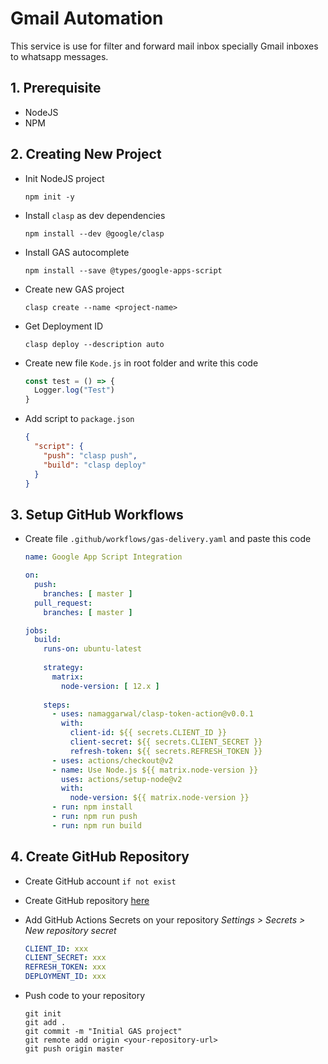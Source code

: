 # Gmail Automation

This service is use for filter and forward mail inbox specially Gmail inboxes to whatsapp messages.

## 1. Prerequisite

- NodeJS
- NPM

## 2. Creating New Project

- Init NodeJS project
  ```shell
  npm init -y
  ```

- Install `clasp` as dev dependencies
  ```shell
  npm install --dev @google/clasp
  ```

- Install GAS autocomplete
  ```shell
  npm install --save @types/google-apps-script
  ```

- Create new GAS project
  ```shell
  clasp create --name <project-name>
  ```

- Get Deployment ID
  ```shell
  clasp deploy --description auto
  ```

- Create new file `Kode.js` in root folder and write this code
  ```javascript
  const test = () => {
    Logger.log("Test")
  }
  ```

- Add script to `package.json`
  ```json
  {
    "script": {
      "push": "clasp push",
      "build": "clasp deploy"
    }
  }
  ```

## 3. Setup GitHub Workflows

- Create file `.github/workflows/gas-delivery.yaml` and paste this code
  ```yaml
  name: Google App Script Integration

  on:
    push:
      branches: [ master ]
    pull_request:
      branches: [ master ]
  
  jobs:
    build:
      runs-on: ubuntu-latest
    
      strategy:
        matrix:
          node-version: [ 12.x ]
    
      steps:
        - uses: namaggarwal/clasp-token-action@v0.0.1
          with:
            client-id: ${{ secrets.CLIENT_ID }}
            client-secret: ${{ secrets.CLIENT_SECRET }}
            refresh-token: ${{ secrets.REFRESH_TOKEN }}
        - uses: actions/checkout@v2
        - name: Use Node.js ${{ matrix.node-version }}
          uses: actions/setup-node@v2
          with:
            node-version: ${{ matrix.node-version }}
        - run: npm install
        - run: npm run push
        - run: npm run build
  ```

## 4. Create GitHub Repository

- Create GitHub account `if not exist`
- Create GitHub repository [here](https://github.com/new)
- Add GitHub Actions Secrets on your repository *Settings > Secrets > New repository secret*
  ```yaml
  CLIENT_ID: xxx
  CLIENT_SECRET: xxx
  REFRESH_TOKEN: xxx
  DEPLOYMENT_ID: xxx
  ```

- Push code to your repository
  ```shell
  git init
  git add .
  git commit -m "Initial GAS project"
  git remote add origin <your-repository-url>
  git push origin master
  ```
